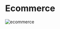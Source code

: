 # Ecommerce
![ecommerce](https://user-images.githubusercontent.com/43474063/183849478-a666e57b-adcd-4074-bf08-58a520e2ae38.png)
